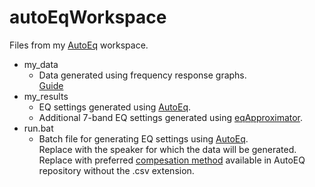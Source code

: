 # autoEqWorkspace
Files from my [AutoEq](https://github.com/jaakkopasanen/AutoEq) workspace.

- my_data
  - Data generated using frequency response graphs. </br>
    [Guide](https://medium.com/@jaakkopasanen/make-your-headphones-sound-supreme-1cbd567832a9)
- my_results
  - EQ settings generated using [AutoEq](https://github.com/jaakkopasanen/AutoEq).
  - Additional 7-band EQ settings generated using [eqApproximator](https://github.com/Blah029/python/blob/main/misc/eqApproximator.py).
- run.bat
  - Batch file for generating EQ settings using [AutoEq](https://github.com/jaakkopasanen/AutoEq). </br>
    Replace <model> with the speaker for which the data will be generated. </br>
    Replace <compensation> with preferred [compesation method](https://github.com/jaakkopasanen/AutoEq/tree/master/compensation) available in AutoEQ repository without the .csv extension.
